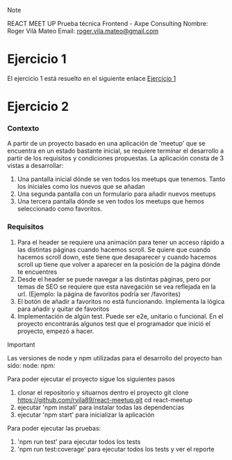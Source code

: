 > [!NOTE]  
> REACT MEET UP
> Prueba técnica Frontend - Axpe Consulting
> Nombre: Roger Vilà Mateo
> Email: roger.vila.mateo@gmail.com

# Ejercicio 1

El ejercicio 1 está resuelto en el siguiente enlace [Ejercicio 1](./Ejercicio1.md)

# Ejercicio 2

### Contexto

A partir de un proyecto basado en una aplicación de 'meetup' que se encuentra en un estado bastante inicial, se requiere terminar el desarrollo a partir de los requisitos y condiciones propuestas. La aplicación consta de 3 vistas a desarrollar:

1. Una pantalla inicial dónde se ven todos los meetups que tenemos. Tanto los iniciales como los nuevos que se añadan
2. Una segunda pantalla con un formulario para añadir nuevos meetups
3. Una tercera pantalla dónde se ven todos los meetups que hemos seleccionado como favoritos.

### Requisitos

1. Para el header se requiere una animación para tener un acceso rápido a las distintas páginas cuando hacemos scroll. Se quiere que cuando hacemos scroll down, este tiene que desaparecer y cuando hacemos scroll up tiene que volver a aparecer en la posición de la página dónde te encuentres
2. Desde el header se puede navegar a las distintas páginas, pero por temas de SEO se requiere que esta navegación se vea reflejada en la url. (Ejemplo: la página de favoritos podría ser /favorites)
3. El botón de añadir a favoritos no está funcionando. Implementa la lógica para añadir y quitar de favoritos
4. Implementación de algún test. Puede ser e2e, unitario o funcional. En el proyecto encontrarás algunos test
   que el programador que inició el proyecto, empezó a hacer.

> [!IMPORTANT]  
> Las versiones de node y npm utilizadas para el desarrollo del proyecto han sido:
> node: npm:
>
> Para poder ejecutar el proyecto sigue los siguientes pasos
>
> 1. clonar el repositorio y situarnos dentro el proyecto
>    git clone https://github.com/rvila89/react-meetup.git
>    cd react-meetup
> 2. ejecutar 'npm install' para instalar todas las dependencias
> 3. ejecutar 'npm start' para inicializar la aplicación
>
> Para poder ejecutar las pruebas:
>
> 1. 'npm run test' para ejecutar todos los tests
> 2. 'npm run test:coverage' para ejecutar todos los tests y ver el reporte
